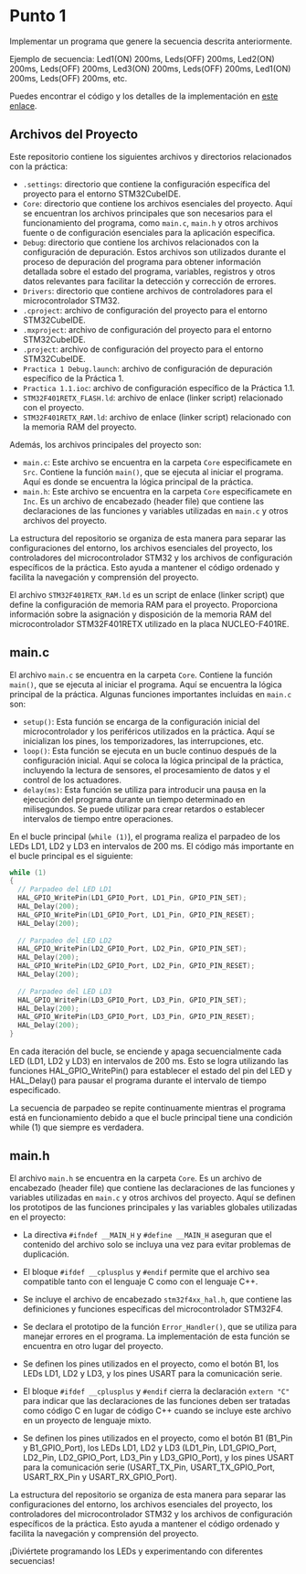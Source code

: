 # Punto 1

Implementar un programa que genere la secuencia descrita anteriormente.

Ejemplo de secuencia: Led1(ON) 200ms, Leds(OFF) 200ms, Led2(ON) 200ms, Leds(OFF) 200ms, Led3(ON) 200ms, Leds(OFF) 200ms, Led1(ON) 200ms, Leds(OFF) 200ms, etc.

Puedes encontrar el código y los detalles de la implementación en [este enlace](https://github.com/Kzamudioq/PdM_workspace/tree/main/Practica%201/Practica%201.1).

## Archivos del Proyecto

Este repositorio contiene los siguientes archivos y directorios relacionados con la práctica:

- `.settings`: directorio que contiene la configuración específica del proyecto para el entorno STM32CubeIDE.
- `Core`: directorio que contiene los archivos esenciales del proyecto. Aquí se encuentran los archivos principales que son necesarios para el funcionamiento del programa, como `main.c`, `main.h` y otros archivos fuente o de configuración esenciales para la aplicación específica.
- `Debug`: directorio que contiene los archivos relacionados con la configuración de depuración. Estos archivos son utilizados durante el proceso de depuración del programa para obtener información detallada sobre el estado del programa, variables, registros y otros datos relevantes para facilitar la detección y corrección de errores.
- `Drivers`: directorio que contiene archivos de controladores para el microcontrolador STM32.
- `.cproject`: archivo de configuración del proyecto para el entorno STM32CubeIDE.
- `.mxproject`: archivo de configuración del proyecto para el entorno STM32CubeIDE.
- `.project`: archivo de configuración del proyecto para el entorno STM32CubeIDE.
- `Practica 1 Debug.launch`: archivo de configuración de depuración específico de la Práctica 1.
- `Practica 1.1.ioc`: archivo de configuración específico de la Práctica 1.1.
- `STM32F401RETX_FLASH.ld`: archivo de enlace (linker script) relacionado con el proyecto.
- `STM32F401RETX_RAM.ld`: archivo de enlace (linker script) relacionado con la memoria RAM del proyecto.

Además, los archivos principales del proyecto son:

- `main.c`: Este archivo se encuentra en la carpeta `Core` especificamete en `Src`. Contiene la función `main()`, que se ejecuta al iniciar el programa. Aquí es donde se encuentra la lógica principal de la práctica.
- `main.h`: Este archivo se encuentra en la carpeta `Core` especificamete en `Inc`. Es un archivo de encabezado (header file) que contiene las declaraciones de las funciones y variables utilizadas en `main.c` y otros archivos del proyecto.

La estructura del repositorio se organiza de esta manera para separar las configuraciones del entorno, los archivos esenciales del proyecto, los controladores del microcontrolador STM32 y los archivos de configuración específicos de la práctica. Esto ayuda a mantener el código ordenado y facilita la navegación y comprensión del proyecto.

El archivo `STM32F401RETX_RAM.ld` es un script de enlace (linker script) que define la configuración de memoria RAM para el proyecto. Proporciona información sobre la asignación y disposición de la memoria RAM del microcontrolador STM32F401RETX utilizado en la placa NUCLEO-F401RE.

## main.c

El archivo `main.c` se encuentra en la carpeta `Core`. Contiene la función `main()`, que se ejecuta al iniciar el programa. Aquí se encuentra la lógica principal de la práctica. Algunas funciones importantes incluidas en `main.c` son:

- `setup()`: Esta función se encarga de la configuración inicial del microcontrolador y los periféricos utilizados en la práctica. Aquí se inicializan los pines, los temporizadores, las interrupciones, etc.
- `loop()`: Esta función se ejecuta en un bucle continuo después de la configuración inicial. Aquí se coloca la lógica principal de la práctica, incluyendo la lectura de sensores, el procesamiento de datos y el control de los actuadores.
- `delay(ms)`: Esta función se utiliza para introducir una pausa en la ejecución del programa durante un tiempo determinado en milisegundos. Se puede utilizar para crear retardos o establecer intervalos de tiempo entre operaciones.

En el bucle principal (`while (1)`), el programa realiza el parpadeo de los LEDs LD1, LD2 y LD3 en intervalos de 200 ms. El código más importante en el bucle principal es el siguiente:

```c
while (1)
{
  // Parpadeo del LED LD1
  HAL_GPIO_WritePin(LD1_GPIO_Port, LD1_Pin, GPIO_PIN_SET);
  HAL_Delay(200);
  HAL_GPIO_WritePin(LD1_GPIO_Port, LD1_Pin, GPIO_PIN_RESET);
  HAL_Delay(200);
  
  // Parpadeo del LED LD2
  HAL_GPIO_WritePin(LD2_GPIO_Port, LD2_Pin, GPIO_PIN_SET);
  HAL_Delay(200);
  HAL_GPIO_WritePin(LD2_GPIO_Port, LD2_Pin, GPIO_PIN_RESET);
  HAL_Delay(200);
  
  // Parpadeo del LED LD3
  HAL_GPIO_WritePin(LD3_GPIO_Port, LD3_Pin, GPIO_PIN_SET);
  HAL_Delay(200);
  HAL_GPIO_WritePin(LD3_GPIO_Port, LD3_Pin, GPIO_PIN_RESET);
  HAL_Delay(200);
}
```
En cada iteración del bucle, se enciende y apaga secuencialmente cada LED (LD1, LD2 y LD3) en intervalos de 200 ms. Esto se logra utilizando las funciones HAL_GPIO_WritePin() para establecer el estado del pin del LED y HAL_Delay() para pausar el programa durante el intervalo de tiempo especificado.

La secuencia de parpadeo se repite continuamente mientras el programa está en funcionamiento debido a que el bucle principal tiene una condición while (1) que siempre es verdadera.

## main.h

El archivo `main.h` se encuentra en la carpeta `Core`. Es un archivo de encabezado (header file) que contiene las declaraciones de las funciones y variables utilizadas en `main.c` y otros archivos del proyecto. Aquí se definen los prototipos de las funciones principales y las variables globales utilizadas en el proyecto:

- La directiva `#ifndef __MAIN_H` y `#define __MAIN_H` aseguran que el contenido del archivo solo se incluya una vez para evitar problemas de duplicación.

- El bloque `#ifdef __cplusplus` y `#endif` permite que el archivo sea compatible tanto con el lenguaje C como con el lenguaje C++.

- Se incluye el archivo de encabezado `stm32f4xx_hal.h`, que contiene las definiciones y funciones específicas del microcontrolador STM32F4.

- Se declara el prototipo de la función `Error_Handler()`, que se utiliza para manejar errores en el programa. La implementación de esta función se encuentra en otro lugar del proyecto.

- Se definen los pines utilizados en el proyecto, como el botón B1, los LEDs LD1, LD2 y LD3, y los pines USART para la comunicación serie.

- El bloque `#ifdef __cplusplus` y `#endif` cierra la declaración `extern "C"` para indicar que las declaraciones de las funciones deben ser tratadas como código C en lugar de código C++ cuando se incluye este archivo en un proyecto de lenguaje mixto.
  
- Se definen los pines utilizados en el proyecto, como el botón B1 (B1_Pin y B1_GPIO_Port), los LEDs LD1, LD2 y LD3 (LD1_Pin, LD1_GPIO_Port, LD2_Pin, LD2_GPIO_Port, LD3_Pin y LD3_GPIO_Port), y los pines USART para la comunicación serie (USART_TX_Pin, USART_TX_GPIO_Port, USART_RX_Pin y USART_RX_GPIO_Port).


La estructura del repositorio se organiza de esta manera para separar las configuraciones del entorno, los archivos esenciales del proyecto, los controladores del microcontrolador STM32 y los archivos de configuración específicos de la práctica. Esto ayuda a mantener el código ordenado y facilita la navegación y comprensión del proyecto.

¡Diviértete programando los LEDs y experimentando con diferentes secuencias!

